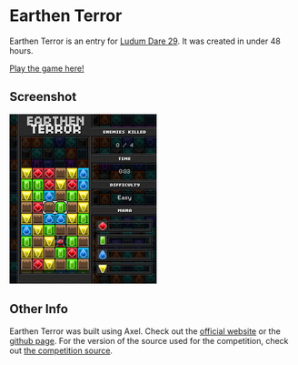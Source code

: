 Earthen Terror
==============

Earthen Terror is an entry for [Ludum Dare 29](http://www.ludumdare.com). It was created in under 48 hours.

[Play the game here!](http://axel.io/f/earthen-terror)

Screenshot
----------

![Earthen Terror Screenshot](/www/screenshot.gif) 

Other Info
----------

Earthen Terror was built using Axel. Check out the [official website](http://axel.io/) or the [github page](https://github.com/arkeus/Axel).
For the version of the source used for the competition, check out [the competition source](http://axel.io/f/earthen-terror/earthen-terror-source.rar).